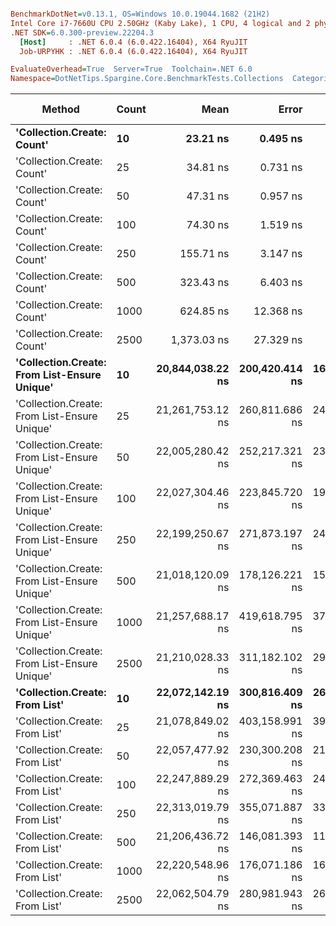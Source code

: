 ``` ini

BenchmarkDotNet=v0.13.1, OS=Windows 10.0.19044.1682 (21H2)
Intel Core i7-7660U CPU 2.50GHz (Kaby Lake), 1 CPU, 4 logical and 2 physical cores
.NET SDK=6.0.300-preview.22204.3
  [Host]     : .NET 6.0.4 (6.0.422.16404), X64 RyuJIT
  Job-URPYHK : .NET 6.0.4 (6.0.422.16404), X64 RyuJIT

EvaluateOverhead=True  Server=True  Toolchain=.NET 6.0  
Namespace=DotNetTips.Spargine.Core.BenchmarkTests.Collections  Categories=Collections  

```
|                                       Method | Count |             Mean |          Error |         StdDev |        StdErr |           Median |              Min |               Q1 |               Q3 |              Max |          Op/s |  CI99.9% Margin | Iterations | Kurtosis | MValue | Skewness | Rank | LogicalGroup | Baseline |    Gen 0 | Code Size |    Gen 1 |    Gen 2 |   Allocated |
|--------------------------------------------- |------ |-----------------:|---------------:|---------------:|--------------:|-----------------:|-----------------:|-----------------:|-----------------:|-----------------:|--------------:|----------------:|-----------:|---------:|-------:|---------:|-----:|------------- |--------- |---------:|----------:|---------:|---------:|------------:|
|                   **&#39;Collection.Create: Count&#39;** |    **10** |         **23.21 ns** |       **0.495 ns** |       **0.904 ns** |      **0.140 ns** |         **23.25 ns** |         **21.75 ns** |         **22.62 ns** |         **23.91 ns** |         **25.02 ns** | **43,090,362.72** |       **0.4946 ns** |      **42.00** |    **2.020** |  **2.000** |   **0.0557** |    **1** |            ***** |       **No** |   **0.0148** |     **193 B** |        **-** |        **-** |       **136 B** |
|                   &#39;Collection.Create: Count&#39; |    25 |         34.81 ns |       0.731 ns |       1.299 ns |      0.205 ns |         35.22 ns |         30.82 ns |         34.54 ns |         35.53 ns |         36.37 ns | 28,728,355.18 |       0.7308 ns |      40.00 |    5.700 |  2.000 |  -1.8365 |    2 |            * |       No |   0.0255 |     193 B |        - |        - |       256 B |
|                   &#39;Collection.Create: Count&#39; |    50 |         47.31 ns |       0.957 ns |       1.432 ns |      0.261 ns |         47.42 ns |         44.16 ns |         46.31 ns |         47.96 ns |         49.92 ns | 21,137,837.17 |       0.9565 ns |      30.00 |    2.455 |  2.000 |  -0.0053 |    3 |            * |       No |   0.0505 |     193 B |        - |        - |       456 B |
|                   &#39;Collection.Create: Count&#39; |   100 |         74.30 ns |       1.519 ns |       2.926 ns |      0.431 ns |         73.54 ns |         70.49 ns |         72.02 ns |         75.37 ns |         82.02 ns | 13,459,704.31 |       1.5187 ns |      46.00 |    3.200 |  2.381 |   1.0747 |    4 |            * |       No |   0.0923 |     193 B |        - |        - |       856 B |
|                   &#39;Collection.Create: Count&#39; |   250 |        155.71 ns |       3.147 ns |       4.307 ns |      0.845 ns |        156.44 ns |        148.10 ns |        152.71 ns |        158.23 ns |        165.27 ns |  6,422,010.38 |       3.1467 ns |      26.00 |    2.439 |  2.000 |   0.1469 |    5 |            * |       No |   0.2179 |     193 B |        - |        - |     2,056 B |
|                   &#39;Collection.Create: Count&#39; |   500 |        323.43 ns |       6.403 ns |      12.638 ns |      1.824 ns |        327.34 ns |        284.37 ns |        321.27 ns |        331.50 ns |        338.25 ns |  3,091,877.02 |       6.4027 ns |      48.00 |    4.399 |  2.000 |  -1.4861 |    6 |            * |       No |   0.4454 |     193 B |   0.0029 |        - |     4,056 B |
|                   &#39;Collection.Create: Count&#39; |  1000 |        624.85 ns |      12.368 ns |      21.334 ns |      3.461 ns |        622.03 ns |        571.37 ns |        610.18 ns |        640.29 ns |        669.34 ns |  1,600,386.23 |      12.3681 ns |      38.00 |    2.819 |  2.133 |  -0.0520 |    7 |            * |       No |   0.8945 |     193 B |   0.0134 |        - |     8,056 B |
|                   &#39;Collection.Create: Count&#39; |  2500 |      1,373.03 ns |      27.329 ns |      70.056 ns |      7.984 ns |      1,398.83 ns |      1,198.84 ns |      1,332.18 ns |      1,430.49 ns |      1,462.55 ns |    728,316.02 |      27.3294 ns |      77.00 |    2.670 |  2.765 |  -0.8838 |    8 |            * |       No |   2.1286 |     193 B |        - |        - |    20,056 B |
| **&#39;Collection.Create: From List-Ensure Unique&#39;** |    **10** | **20,844,038.22 ns** | **200,420.414 ns** | **167,360.123 ns** | **46,417.346 ns** | **20,823,175.00 ns** | **20,590,340.62 ns** | **20,758,734.38 ns** | **21,009,384.38 ns** | **21,087,681.25 ns** |         **47.98** | **200,420.4141 ns** |      **13.00** |    **1.575** |  **2.000** |   **0.1426** |    **9** |            ***** |       **No** | **156.2500** |   **1,002 B** | **125.0000** | **125.0000** | **5,989,761 B** |
| &#39;Collection.Create: From List-Ensure Unique&#39; |    25 | 21,261,753.12 ns | 260,811.686 ns | 243,963.413 ns | 62,991.082 ns | 21,196,234.38 ns | 20,906,696.88 ns | 21,092,137.50 ns | 21,446,365.62 ns | 21,678,656.25 ns |         47.03 | 260,811.6864 ns |      15.00 |    1.701 |  2.000 |   0.3610 |    9 |            * |       No | 156.2500 |   1,002 B | 125.0000 | 125.0000 | 5,989,658 B |
| &#39;Collection.Create: From List-Ensure Unique&#39; |    50 | 22,005,280.42 ns | 252,217.321 ns | 235,924.238 ns | 60,915.376 ns | 22,029,800.00 ns | 21,566,062.50 ns | 21,859,154.69 ns | 22,189,481.25 ns | 22,335,853.12 ns |         45.44 | 252,217.3205 ns |      15.00 |    1.704 |  2.000 |  -0.2168 |   10 |            * |       No | 156.2500 |   1,002 B | 125.0000 | 125.0000 | 5,990,053 B |
| &#39;Collection.Create: From List-Ensure Unique&#39; |   100 | 22,027,304.46 ns | 223,845.720 ns | 198,433.400 ns | 53,033.557 ns | 22,049,089.06 ns | 21,624,150.00 ns | 21,937,882.03 ns | 22,119,061.72 ns | 22,383,346.88 ns |         45.40 | 223,845.7196 ns |      14.00 |    2.484 |  2.000 |  -0.1798 |   10 |            * |       No | 156.2500 |   1,002 B | 125.0000 | 125.0000 | 5,991,668 B |
| &#39;Collection.Create: From List-Ensure Unique&#39; |   250 | 22,199,250.67 ns | 271,873.197 ns | 241,008.507 ns | 64,412.233 ns | 22,236,720.31 ns | 21,585,418.75 ns | 22,128,657.03 ns | 22,390,365.62 ns | 22,448,303.12 ns |         45.05 | 271,873.1966 ns |      14.00 |    3.601 |  2.000 |  -1.1367 |   10 |            * |       No | 187.5000 |   1,002 B | 156.2500 | 156.2500 | 5,988,183 B |
| &#39;Collection.Create: From List-Ensure Unique&#39; |   500 | 21,018,120.09 ns | 178,126.221 ns | 157,904.255 ns | 42,201.687 ns | 21,036,906.25 ns | 20,744,809.38 ns | 20,966,533.59 ns | 21,112,342.97 ns | 21,257,868.75 ns |         47.58 | 178,126.2207 ns |      14.00 |    1.976 |  2.000 |  -0.3508 |    9 |            * |       No | 125.0000 |   1,002 B | 125.0000 | 125.0000 | 5,987,747 B |
| &#39;Collection.Create: From List-Ensure Unique&#39; |  1000 | 21,257,688.17 ns | 419,618.795 ns | 371,981.132 ns | 99,416.139 ns | 21,186,804.69 ns | 20,689,518.75 ns | 21,011,589.84 ns | 21,415,745.31 ns | 22,089,118.75 ns |         47.04 | 419,618.7945 ns |      14.00 |    2.690 |  2.000 |   0.6827 |    9 |            * |       No | 156.2500 |   1,002 B | 125.0000 | 125.0000 | 5,990,980 B |
| &#39;Collection.Create: From List-Ensure Unique&#39; |  2500 | 21,210,028.33 ns | 311,182.102 ns | 291,079.931 ns | 75,156.515 ns | 21,141,725.00 ns | 20,721,728.12 ns | 21,031,526.56 ns | 21,428,882.81 ns | 21,655,971.88 ns |         47.15 | 311,182.1021 ns |      15.00 |    1.653 |  2.000 |   0.0049 |    9 |            * |       No | 187.5000 |   1,002 B | 156.2500 | 156.2500 | 5,988,408 B |
|               **&#39;Collection.Create: From List&#39;** |    **10** | **22,072,142.19 ns** | **300,816.409 ns** | **266,665.911 ns** | **71,269.463 ns** | **22,030,246.88 ns** | **21,706,787.50 ns** | **21,875,425.00 ns** | **22,301,617.97 ns** | **22,485,615.62 ns** |         **45.31** | **300,816.4091 ns** |      **14.00** |    **1.516** |  **2.000** |   **0.2235** |   **10** |            ***** |       **No** | **187.5000** |   **1,002 B** | **156.2500** | **156.2500** | **5,985,083 B** |
|               &#39;Collection.Create: From List&#39; |    25 | 21,078,849.02 ns | 403,158.991 ns | 395,956.036 ns | 98,989.009 ns | 20,887,903.12 ns | 20,732,303.12 ns | 20,817,262.50 ns | 21,295,600.00 ns | 22,058,140.62 ns |         47.44 | 403,158.9907 ns |      16.00 |    3.216 |  2.000 |   1.1854 |    9 |            * |       No | 156.2500 |   1,002 B | 125.0000 | 125.0000 | 5,987,103 B |
|               &#39;Collection.Create: From List&#39; |    50 | 22,057,477.92 ns | 230,300.208 ns | 215,422.958 ns | 55,621.968 ns | 22,081,443.75 ns | 21,639,893.75 ns | 21,901,289.06 ns | 22,181,518.75 ns | 22,443,090.62 ns |         45.34 | 230,300.2081 ns |      15.00 |    2.129 |  2.000 |  -0.1462 |   10 |            * |       No | 125.0000 |   1,002 B | 125.0000 | 125.0000 | 5,989,326 B |
|               &#39;Collection.Create: From List&#39; |   100 | 22,247,889.29 ns | 272,369.463 ns | 241,448.435 ns | 64,529.809 ns | 22,258,960.94 ns | 21,788,343.75 ns | 22,123,614.06 ns | 22,343,033.59 ns | 22,682,084.38 ns |         44.95 | 272,369.4631 ns |      14.00 |    2.199 |  2.000 |  -0.0175 |   10 |            * |       No | 187.5000 |   1,002 B | 156.2500 | 156.2500 | 5,987,559 B |
|               &#39;Collection.Create: From List&#39; |   250 | 22,313,019.79 ns | 355,071.887 ns | 332,134.464 ns | 85,756.750 ns | 22,284,259.38 ns | 21,785,090.62 ns | 22,025,171.88 ns | 22,530,184.38 ns | 22,885,028.12 ns |         44.82 | 355,071.8875 ns |      15.00 |    1.708 |  2.000 |   0.1055 |   10 |            * |       No | 156.2500 |   1,002 B | 125.0000 | 125.0000 | 5,993,732 B |
|               &#39;Collection.Create: From List&#39; |   500 | 21,206,436.72 ns | 146,081.393 ns | 114,050.743 ns | 32,923.613 ns | 21,239,875.00 ns | 20,894,290.62 ns | 21,181,822.66 ns | 21,273,478.12 ns | 21,307,015.62 ns |         47.16 | 146,081.3928 ns |      12.00 |    4.829 |  2.000 |  -1.5770 |    9 |            * |       No | 156.2500 |   1,002 B | 125.0000 | 125.0000 | 5,989,965 B |
|               &#39;Collection.Create: From List&#39; |  1000 | 22,220,548.96 ns | 176,071.186 ns | 164,697.097 ns | 42,524.608 ns | 22,218,893.75 ns | 21,803,643.75 ns | 22,171,882.81 ns | 22,290,239.06 ns | 22,465,615.62 ns |         45.00 | 176,071.1862 ns |      15.00 |    3.554 |  2.000 |  -0.6781 |   10 |            * |       No | 156.2500 |   1,002 B | 125.0000 | 125.0000 | 5,986,998 B |
|               &#39;Collection.Create: From List&#39; |  2500 | 22,062,504.79 ns | 280,981.943 ns | 262,830.684 ns | 67,862.591 ns | 22,097,750.00 ns | 21,451,528.12 ns | 21,954,542.19 ns | 22,229,004.69 ns | 22,438,493.75 ns |         45.33 | 280,981.9431 ns |      15.00 |    2.907 |  2.000 |  -0.8573 |   10 |            * |       No | 125.0000 |   1,002 B | 125.0000 | 125.0000 | 5,989,420 B |
